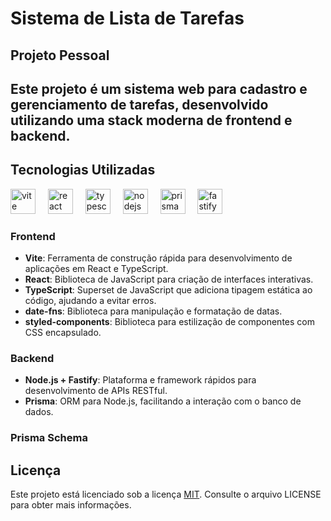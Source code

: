 # Sistema de Lista de Tarefas
## Projeto Pessoal

<h2 align="left">Este projeto é um sistema web para cadastro e gerenciamento de tarefas, desenvolvido utilizando uma stack moderna de frontend e backend.</h2>

## Tecnologias Utilizadas

<div align="left">
  <img src="https://cdn.jsdelivr.net/gh/devicons/devicon/icons/vite/vite-original.svg" height="40" alt="vite logo"  />
  <img width="12" />
  <img src="https://cdn.jsdelivr.net/gh/devicons/devicon/icons/react/react-original.svg" height="40" alt="react logo"  />
  <img width="12" />
  <img src="https://cdn.jsdelivr.net/gh/devicons/devicon/icons/typescript/typescript-original.svg" height="40" alt="typescript logo"  />
  <img width="12" />
  <img src="https://cdn.jsdelivr.net/gh/devicons/devicon/icons/nodejs/nodejs-original.svg" height="40" alt="nodejs logo"  />
  <img width="12" />
  <img src="https://cdn.jsdelivr.net/gh/devicons/devicon/icons/prisma/prisma-original.svg" height="40" alt="prisma logo"  />
  <img width="12" />
  <img src="https://cdn.jsdelivr.net/gh/devicons/devicon/icons/fastify/fastify-original.svg" height="40" alt="fastify logo"  />
  <img width="12" />
  
</div>

###

### Frontend
- **Vite**: Ferramenta de construção rápida para desenvolvimento de aplicações em React e TypeScript.
- **React**: Biblioteca de JavaScript para criação de interfaces interativas.
- **TypeScript**: Superset de JavaScript que adiciona tipagem estática ao código, ajudando a evitar erros.
- **date-fns**: Biblioteca para manipulação e formatação de datas.
- **styled-components**: Biblioteca para estilização de componentes com CSS encapsulado.

### Backend
- **Node.js + Fastify**: Plataforma e framework rápidos para desenvolvimento de APIs RESTful.
- **Prisma**: ORM para Node.js, facilitando a interação com o banco de dados.

### Prisma Schema

## Licença

Este projeto está licenciado sob a licença [MIT](https://github.com/Jones-bass/). Consulte o arquivo LICENSE para obter mais informações.